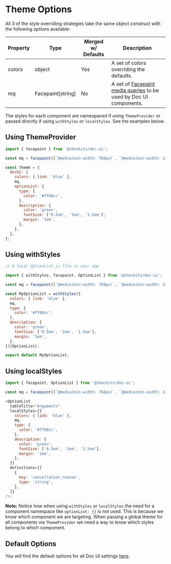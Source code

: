 # Theme Options

All 3 of the style overriding strategies take the same object construct with the following options available:

| Property | Type              | Merged w/ Defaults | Description                                                                                    |
| -------- | ----------------- | ------------------ | ---------------------------------------------------------------------------------------------- |
| colors   | object            | Yes                | A set of colors overriding the defaults.                                                       |
| mq       | Facepaint[string] | No                 | A set of [Facepaint media queries](docs/emotion-facepaint.md) to be used by Doc UI components. |

The styles for each component are namespaced if using `ThemeProvider` or passed directly if using `withStyles` or `localStyles`. See the examples below.

## Using ThemeProvider

```js
import { facepaint } from '@shockits/doc-ui';

const mq = facepaint([`@media(min-width: 768px)`, `@media(min-width: 1440px)`]);

const theme = {
  docUi: {
    colors: { link: 'blue' },
    mq,
    optionList: {
      type: {
        color: '#ff00cc',
      },
      description: {
        color: 'green',
        fontSize: ['0.5em', '1em', '1.5em'],
        margin: '1em',
      },
    },
  },
};
```

## Using withStyles

```js
// A local OptionList.js file in your app

import { withStyles, facepaint, OptionList } from '@shockits/doc-ui';

const mq = facepaint([`@media(min-width: 768px)`, `@media(min-width: 1440px)`]);

const MyOptionList = withStyles({
  colors: { link: 'blue' },
  mq,
  type: {
    color: '#ff00cc',
  },
  description: {
    color: 'green',
    fontSize: ['0.5em', '1em', '1.5em'],
    margin: '1em',
  },
})(OptionList);

export default MyOptionList;
```

## Using localStyles

```js
import { facepaint, OptionList } from '@shockits/doc-ui';

const mq = facepaint([`@media(min-width: 768px)`, `@media(min-width: 1440px)`]);

<OptionList
  tableTitle="Arguments"
  localStyles={{
    colors: { link: 'blue' },
    mq,
    type: {
      color: '#ff00cc',
    },
    description: {
      color: 'green',
      fontSize: ['0.5em', '1em', '1.5em'],
      margin: '1em',
    },
  }}
  definitions={[
    {
      key: 'cancellation_reason',
      type: 'string',
    },
  ]}
/>;
```

**Note:** Notice how when using `withStyles` or `localStyles` the need for a component namespace like `optionList: {}` is not used. This is because we know which component we are targeting. When passing a global theme for all components via `ThemeProvider` we need a way to know which styles belong to which component.

## Default Options

You will find the default options for all Doc UI settings [here](https://github.com/shockits/doc-ui/blob/master/src/toolkit/theme.ts).
